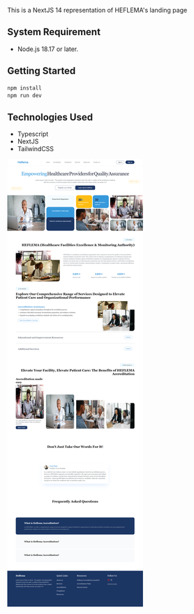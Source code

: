 This is a NextJS 14 representation of HEFLEMA's landing page

## System Requirement
- Node.js 18.17 or later.

## Getting Started


```bash
npm install
npm run dev
```

## Technologies Used
- Typescript
- NextJS
- TailwindCSS

![alt text](https://github.com/Benzics/hayok-frontend/blob/main/public/heflema_landing.png?raw=true)